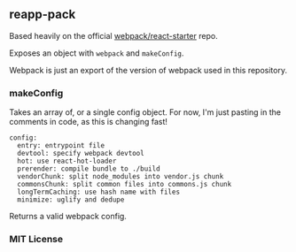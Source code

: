 ## reapp-pack

Based heavily on the official [webpack/react-starter](https://github.com/webpack/react-starter) repo.

Exposes an object with `webpack` and `makeConfig`.

Webpack is just an export of the version of webpack used in this repository.

### makeConfig

Takes an array of, or a single config object. For now, I'm just pasting in the comments in code,
as this is changing fast!

```
config:
  entry: entrypoint file
  devtool: specify webpack devtool
  hot: use react-hot-loader
  prerender: compile bundle to ./build
  vendorChunk: split node_modules into vendor.js chunk
  commonsChunk: split common files into commons.js chunk
  longTermCaching: use hash name with files
  minimize: uglify and dedupe
```

Returns a valid webpack config.

### MIT License